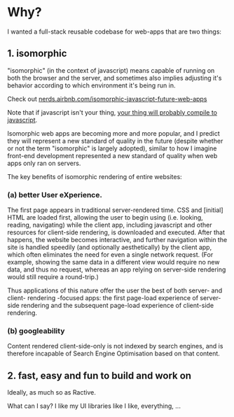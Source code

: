 # Why?

I wanted a full-stack reusable codebase for web-apps that are two things:

## 1. isomorphic

"isomorphic" (in the context of javascript) means capable of running on both the browser and the server, and 
sometimes also implies adjusting it's behavior according to which environment it's being run in.

Check out [nerds.airbnb.com/isomorphic-javascript-future-web-apps](http://nerds.airbnb.com/isomorphic-javascript-future-web-apps)

Note that if javascript isn't your thing, [your thing will probably compile to javascript](https://github.com/jashkenas/coffeescript/wiki/List-of-languages-that-compile-to-JS).

Isomorphic web apps are becoming more and more popular, and I predict they will represent a new standard of quality 
in the future (despite whether or not the term "isomorphic" is largely adopted), similar to how I imagine front-end 
development represented a new standard of quality when web apps only ran on servers.

The key benefits of isomorphic rendering of entire websites:
	
### (a) better User eXperience. 

The first page appears in traditional server-rendered time. CSS and [initial] HTML are loaded first, allowing 
the user to begin using (i.e. looking, reading, navigating) while the client app, including javascript and other 
resources for client-side rendering, is downloaded and executed. After that happens, the website becomes interactive, 
and further navigation within the site is handled speedily (and optionally aesthetically) by the client app, which 
often eliminates the need for even a single network request. (For example, showing the same data in a different 
view would require no new data, and thus no request, whereas an app relying on server-side rendering would still 
require a round-trip.)

Thus applications of this nature offer the user the best of both server- and client- rendering -focused apps: the 
first page-load experience of server-side rendering and the subsequent page-load experience of client-side rendering.

### (b) googleability 

Content rendered client-side-only is not indexed by search engines, and is therefore incapable of Search Engine 
Optimisation based on that content.	

## 2. fast, easy and fun to build and work on

Ideally, as much so as Ractive.

What can I say? I like my UI libraries like I like, everything, ...
